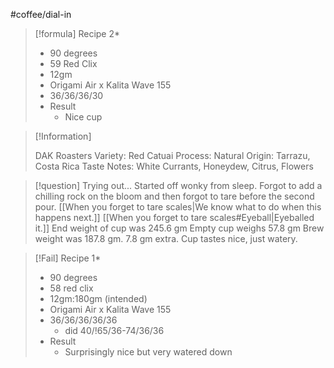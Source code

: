 #coffee/dial-in 

> [!formula] Recipe 2*
> - 90 degrees
> - 59 Red Clix
> - 12gm
> - Origami Air x Kalita Wave 155
> - 36/36/36/30
> - Result
> 	- Nice cup

> [!Information]
> 
> DAK Roasters
> Variety: Red Catuai
> Process: Natural
> Origin: Tarrazu, Costa Rica
> Taste Notes: White Currants, Honeydew, Citrus, Flowers
> 

> [!question] Trying out...
> Started off wonky from sleep. Forgot to add a chilling rock on the bloom and then forgot to tare before the second pour. [[When you forget to tare scales|We know what to do when this happens next.]]
> [[When you forget to tare scales#Eyeball|Eyeballed it.]]
> End weight of cup was 245.6 gm
> Empty cup weighs 57.8 gm
> Brew weight was 187.8 gm. 7.8 gm extra.
> Cup tastes nice, just watery.
> 

> [!Fail]
> Recipe 1*
> - 90 degrees
> - 58 red clix
> - 12gm:180gm (intended)
> - Origami Air x Kalita Wave 155
> - 36/36/36/36/36
>     - did 40/!65/36-74/36/36
> - Result
>     - Surprisingly nice but very watered down
> 